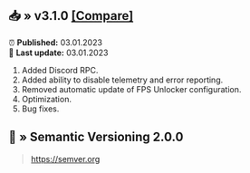 ## 📥 » v3.1.0 [[Compare]](https://github.com/sefinek24/Genshin-Impact-ReShade/compare/v3.0.1...v3.1.0)
⏰ **Published:** 03.01.2023  
🎊 **Last update:** 03.01.2023
1. Added Discord RPC.
2. Added ability to disable telemetry and error reporting.
3. Removed automatic update of FPS Unlocker configuration.
4. Optimization.
5. Bug fixes.

## 📝 » Semantic Versioning 2.0.0
> https://semver.org